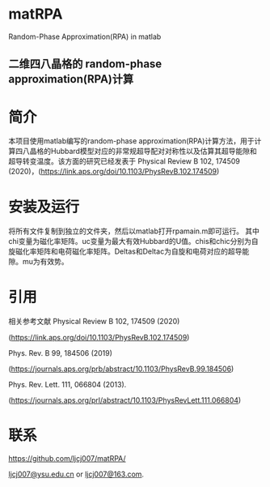 # matRPA
Random-Phase Approximation(RPA) in matlab

## 二维四八晶格的 random-phase approximation(RPA)计算

# 简介

本项目使用matlab编写的random-phase approximation(RPA)计算方法，用于计算四八晶格的Hubbard模型对应的非常规超导配对对称性以及估算其超导能隙和超导转变温度。该方面的研究已经发表于 Physical Review B 102, 174509 (2020)，(https://link.aps.org/doi/10.1103/PhysRevB.102.174509)

# 安装及运行
将所有文件复制到独立的文件夹，然后以matlab打开rpamain.m即可运行。
其中chi变量为磁化率矩阵。uc变量为最大有效Hubbard的U值。chis和chic分别为自旋磁化率矩阵和电荷磁化率矩阵。Deltas和Deltac为自旋和电荷对应的超导能隙。mu为有效势。


# 引用

相关参考文献
Physical Review B 102, 174509 (2020)

(https://link.aps.org/doi/10.1103/PhysRevB.102.174509)

Phys. Rev. B 99, 184506 (2019)

(https://journals.aps.org/prb/abstract/10.1103/PhysRevB.99.184506)

Phys. Rev. Lett. 111, 066804 (2013).

(https://journals.aps.org/prl/abstract/10.1103/PhysRevLett.111.066804)

# 联系
https://github.com/ljcj007/matRPA/

<ljcj007@ysu.edu.cn> or <ljcj007@163.com>.
